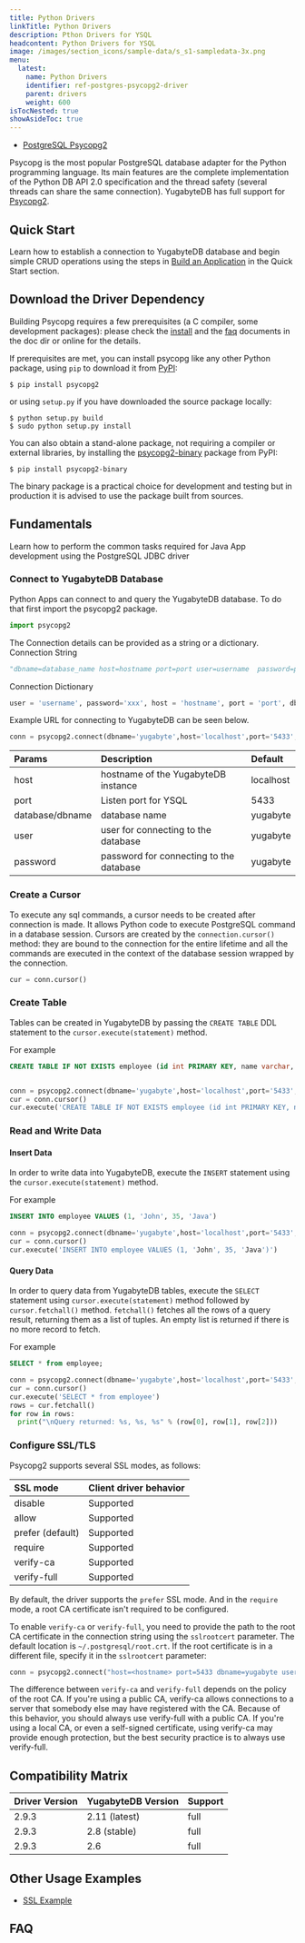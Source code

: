 ```yaml
---
title: Python Drivers
linkTitle: Python Drivers
description: Pthon Drivers for YSQL
headcontent: Python Drivers for YSQL
image: /images/section_icons/sample-data/s_s1-sampledata-3x.png
menu:
  latest:
    name: Python Drivers
    identifier: ref-postgres-psycopg2-driver
    parent: drivers
    weight: 600
isTocNested: true
showAsideToc: true
---
```


<ul class="nav nav-tabs-alt nav-tabs-yb">

  <li >
    <a href="/latest/reference/drivers/python/postgres-psycopg2-reference/" class="nav-link active">
      <i class="icon-postgres" aria-hidden="true"></i>
      PostgreSQL Psycopg2
    </a>
  </li>

</ul>

Psycopg is the most popular PostgreSQL database adapter for the Python programming language. Its main features are the complete implementation of the Python DB API 2.0 specification and the thread safety (several threads can share the same connection). YugabyteDB has full support for [Psycopg2](https://www.psycopg.org/).

## Quick Start

Learn how to establish a connection to YugabyteDB database and begin simple CRUD operations using the steps in [Build an Application](/latest/quick-start/build-apps/python/ysql-psycopg2) in the Quick Start section.

## Download the Driver Dependency

Building Psycopg requires a few prerequisites (a C compiler, some development packages): please check the [install](https://www.psycopg.org/docs/install.html#install-from-source) and the [faq](https://www.psycopg.org/docs/faq.html#faq-compile) documents in the doc dir or online for the details.

If prerequisites are met, you can install psycopg like any other Python package, using ``pip`` to download it from [PyPI](https://pypi.org/project/psycopg2/):
```
$ pip install psycopg2
```
or using ``setup.py`` if you have downloaded the source package locally:
```
$ python setup.py build
$ sudo python setup.py install
```
You can also obtain a stand-alone package, not requiring a compiler or external libraries, by installing the [psycopg2-binary](https://pypi.org/project/psycopg2-binary/) package from PyPI:
```
$ pip install psycopg2-binary
```
The binary package is a practical choice for development and testing but in production it is advised to use the package built from sources.

## Fundamentals

Learn how to perform the common tasks required for Java App development using the PostgreSQL JDBC driver

<!-- * [Connect to YugabyteDB Database](postgres-jdbc-fundamentals/#connect-to-yugabytedb-database)
* [Configure SSL/TLS](postgres-jdbc-fundamentals/#configure-ssl-tls)
* [Create Table](/postgres-jdbc-fundamentals/#create-table)
* [Read and Write Queries](/postgres-jdbc-fundamentals/#read-and-write-queries) -->

### Connect to YugabyteDB Database

Python Apps can connect to and query the YugabyteDB database. To do that first import the psycopg2 package. 
```python
import psycopg2
```
The Connection details can be provided as a string or a dictionary.
Connection String

```python
"dbname=database_name host=hostname port=port user=username  password=password"
```
Connection Dictionary
```python
user = 'username', password='xxx', host = 'hostname', port = 'port', dbname = 'database_name'
```

Example URL for connecting to YugabyteDB can be seen below.

```python
conn = psycopg2.connect(dbname='yugabyte',host='localhost',port='5433',user='yugabyte',password='yugabyte')
```

| Params | Description | Default |
| :---------- | :---------- | :------ |
| host  | hostname of the YugabyteDB instance | localhost
| port |  Listen port for YSQL | 5433
| database/dbname | database name | yugabyte
| user | user for connecting to the database | yugabyte
| password | password for connecting to the database | yugabyte

### Create a Cursor

To execute any sql commands, a cursor needs to be created after connection is made. It allows Python code to execute PostgreSQL command in a database session. Cursors are created by the ``connection.cursor()`` method: they are bound to the connection for the entire lifetime and all the commands are executed in the context of the database session wrapped by the connection.

```python
cur = conn.cursor()
```

### Create Table

Tables can be created in YugabyteDB by passing the `CREATE TABLE` DDL statement to the `cursor.execute(statement)` method.

For example

```sql
CREATE TABLE IF NOT EXISTS employee (id int PRIMARY KEY, name varchar, age int, language text)
```

```python

conn = psycopg2.connect(dbname='yugabyte',host='localhost',port='5433',user='yugabyte',password='yugabyte')
cur = conn.cursor()
cur.execute('CREATE TABLE IF NOT EXISTS employee (id int PRIMARY KEY, name varchar, age int, language varchar)')

```

### Read and Write Data

#### Insert Data

In order to write data into YugabyteDB, execute the `INSERT` statement using the `cursor.execute(statement)` method.

For example

```sql
INSERT INTO employee VALUES (1, 'John', 35, 'Java')
```

```python
conn = psycopg2.connect(dbname='yugabyte',host='localhost',port='5433',user='yugabyte',password='yugabyte')
cur = conn.cursor()
cur.execute('INSERT INTO employee VALUES (1, 'John', 35, 'Java')')
```

<!-- For inserting data using JDBC clients, it is always a good pratice to use `java.sql.PreparedStatemet` for executing `INSERT` statements.

```java
Connection conn = DriverManager.getConnection("jdbc:postgresql://localhost:5433/yugabyte","yugabyte", "yugabyte");
Statment stmt = conn.createStatement();
try {

  PreparedStatement pstmt = connection.prepareStatement("INSERT INTO employees (id, name, age, langugage) VALUES (?, ?, ?, ?)");
  pstmt.setInt(1, 1);
  pstmt.setString(2, "John");
  pstmt.setInt(3, 35);
  pstmt.setString(4, "Java");
  pstmt.execute();

} catch (SQLException e) {
  System.err.println(e.getMessage());
}
``` -->

#### Query Data

In order to query data from YugabyteDB tables, execute the `SELECT` statement using `cursor.execute(statement)` method followed by `cursor.fetchall()` method. `fetchall()` fetches all the rows of a query result, returning them as a list of tuples. An empty list is returned if there is no more record to fetch.

For example

```sql
SELECT * from employee;
```

```python
conn = psycopg2.connect(dbname='yugabyte',host='localhost',port='5433',user='yugabyte',password='yugabyte')
cur = conn.cursor()
cur.execute('SELECT * from employee')
rows = cur.fetchall()
for row in rows:
  print("\nQuery returned: %s, %s, %s" % (row[0], row[1], row[2]))
```

### Configure SSL/TLS

Psycopg2 supports several SSL modes, as follows:

| SSL mode | Client driver behavior |
| :------- | :--------------------- |
| disable | Supported |
| allow | Supported |
| prefer (default) | Supported |
| require | Supported |
| verify-ca | Supported |
| verify-full | Supported |

By default, the driver supports the `prefer` SSL mode. And in the `require` mode, a root CA certificate isn't required to be configured.

To enable `verify-ca` or `verify-full`, you need to provide the path to the root CA certificate in the connection string using the `sslrootcert` parameter. The default location is `~/.postgresql/root.crt`. If the root certificate is in a different file, specify it in the `sslrootcert` parameter:

```python
conn = psycopg2.connect("host=<hostname> port=5433 dbname=yugabyte user=<username> password=<password> sslmode=verify-full sslrootcert=/Users/my-user/Downloads/root.crt")
```

The difference between `verify-ca` and `verify-full` depends on the policy of the root CA. If you're using a public CA, verify-ca allows connections to a server that somebody else may have registered with the CA. Because of this behavior, you should always use verify-full with a public CA. If you're using a local CA, or even a self-signed certificate, using verify-ca may provide enough protection, but the best security practice is to always use verify-full.

## Compatibility Matrix

| Driver Version | YugabyteDB Version | Support |
| :------------- | :----------------- | :------ |
| 2.9.3 | 2.11 (latest) | full
| 2.9.3 |  2.8 (stable) | full
| 2.9.3 | 2.6 | full

## Other Usage Examples

- [SSL Example](/latest/quick-start/build-apps/python/ysql-psycopg2/#create-a-sample-python-application-with-ssl)

## FAQ

